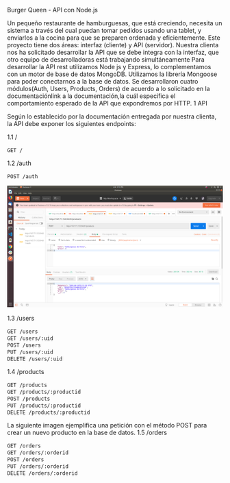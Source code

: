 Burger Queen - API con Node.js

Un pequeño restaurante de hamburguesas, que está creciendo, necesita un sistema a través del cual puedan tomar pedidos usando una tablet, y enviarlos a la cocina para que se preparen ordenada y eficientemente. Este proyecto tiene dos áreas: interfaz (cliente) y API (servidor). Nuestra clienta nos ha solicitado desarrollar la API que se debe integra con la interfaz, que otro equipo de desarrolladoras está trabajando simultáneamente Para desarrollar la API rest utilizamos Node js y Express, lo complementamos con un motor de base de datos MongoDB. Utilizamos la librería Mongoose para poder conectarnos a la base de datos. Se desarrollaron cuatro módulos(Auth, Users, Products, Orders) de acuerdo a lo solicitado en la documentaciónlink a la documentación,la cuál especifica el comportamiento esperado de la API que expondremos por HTTP.
1 API

Según lo establecido por la documentación entregada por nuestra clienta, la API debe exponer los siguientes endpoints:

1.1 /

    GET /

1.2 /auth

    POST /auth

![POST/auth](img/postAuth.png)

1.3 /users

    GET /users
    GET /users/:uid
    POST /users
    PUT /users/:uid
    DELETE /users/:uid

1.4 /products

    GET /products
    GET /products/:productid
    POST /products
    PUT /products/:productid
    DELETE /products/:productid

La siguiente imagen ejemplifica una petición con el método POST para crear un nuevo producto en la base de datos.
1.5 /orders

    GET /orders
    GET /orders/:orderid
    POST /orders
    PUT /orders/:orderid
    DELETE /orders/:orderid
